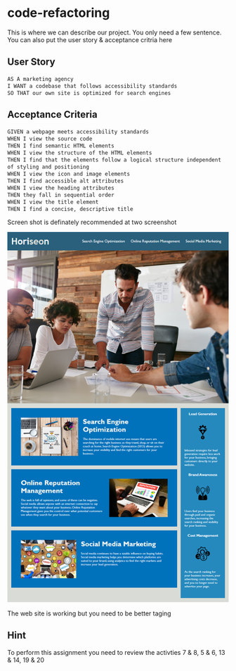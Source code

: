 # code-refactoring

This is where we can describe our project. You only need a few sentence. You can also put the user story & acceptance critria here 

## User Story

```
AS A marketing agency
I WANT a codebase that follows accessibility standards
SO THAT our own site is optimized for search engines
```

## Acceptance Criteria

```
GIVEN a webpage meets accessibility standards
WHEN I view the source code
THEN I find semantic HTML elements
WHEN I view the structure of the HTML elements
THEN I find that the elements follow a logical structure independent of styling and positioning
WHEN I view the icon and image elements
THEN I find accessible alt attributes
WHEN I view the heading attributes
THEN they fall in sequential order
WHEN I view the title element
THEN I find a concise, descriptive title
```


Screen shot is definately recommended at two screenshot

![The Horiseon webpage includes a navigation bar, a header image, and cards with text and images at the bottom of the page.](./assets/01-html-css-git-homework-demo.png)


The web site is working but you need to be better taging

## Hint

To perform this assignment you need to review the activties 7 & 8, 5 & 6, 13 & 14, 19 & 20